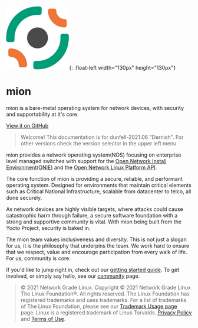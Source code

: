 ![mion Logo](assets/images/MION_LOGO_SYMBOL_COLOUR.svg){: .float-left width="130px" height="130px"}

# mion

mion is a bare-metal operating system for network devices, with
security and supportability at it's core.

[View it on GitHub](https://github.com/NetworkGradeLinux/mion-docs)

> Welcome! This documentation is for dunfell-2021.06 "Dernish". For other
versions check the version selector in the upper left menu.

mion provides a network operating system(NOS) focusing on enterprise level
managed switches with support for the [Open Network Install Environment(ONIE)](http://onie.org/)
and the [Open Network Linux Platform API](https://opencomputeproject.github.io/OpenNetworkLinux/onlp/).

The core function of mion is providing a secure, reliable, and performant
operating system. Designed for environments that maintain critical elements such
as Critical National Infrastructure, scalable from datacenter to telco, all done
securely.

As network devices are highly visible targets, where attacks could cause
catastrophic harm through failure, a secure software foundation with a strong
and supportive community is vital. With mion being built from the Yocto Project,
security is baked in.

The mion team values inclusiveness and diversity. This is not just a slogan for
us, it is the philosophy that underpins the team. We work hard to ensure that we
respect, value and encourage participation from every walk of life. For us,
community is core.

If you'd like to jump right in, check out our [getting started guide](getting-started.md).
To get involved, or simply say hello,
see our [community](https://docs.mion.io/latest/community/Community/) page.

> © 2021 Network Grade Linux. Copyright © 2021 Network Grade Linux The Linux
Foundation®. All rights reserved. The Linux Foundation has registered
trademarks and uses trademarks. For a list of trademarks of The Linux
Foundation, please see our
[Trademark Usage page](https://www.linuxfoundation.org/trademark-usage) page.
Linux is a registered trademark of Linus Torvalds.
[Privacy Policy](https://www.linuxfoundation.org/privacy)
and [Terms of Use](https://www.linuxfoundation.org/terms).
